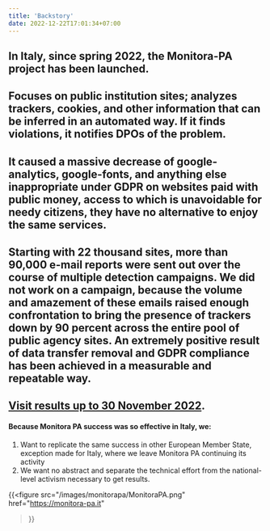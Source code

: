 ```yaml
---
title: 'Backstory'
date: 2022-12-22T17:01:34+07:00
---
```


## In Italy, since spring 2022, the Monitora-PA project has been launched.

## Focuses on public institution sites; analyzes trackers, cookies, and other information that can be inferred in an automated way. If it finds violations, it notifies DPOs of the problem.

## It caused a massive decrease of google-analytics, google-fonts, and anything else inappropriate under GDPR on websites paid with public money, access to which is unavoidable for needy citizens, they have no alternative to enjoy the same services.

## Starting with 22 thousand sites, more than 90,000 e-mail reports were sent out over the course of multiple detection campaigns. We did not work on a campaign, because the volume and amazement of these emails raised enough confrontation to bring the presence of trackers down by 90 percent across the entire pool of public agency sites. An extremely positive result of data transfer removal and GDPR compliance has been achieved in a measurable and repeatable way.

## [Visit results up to 30 November 2022](https://monitora-pa.it/2022/11/30/MonitoraPA_results.html).

#### Because Monitora PA success was so effective in Italy, we:
1. Want to replicate the same success in other European Member State, exception made for Italy, where we leave Monitora PA continuing its activity
2. We want no abstract and separate the technical effort from the national-level activism necessary to get results.

{{<figure
    src="/images/monitorapa/MonitoraPA.png"
    href="https://monitora-pa.it"
>}}
